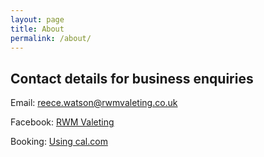 ```yaml
---
layout: page
title: About
permalink: /about/
---
```


## Contact details for business enquiries

Email: reece.watson@rwmvaleting.co.uk

Facebook: [RWM Valeting](https://www.facebook.com/profile.php?id=61573537656468)

Booking: [Using cal.com](cal.com/rwmvaleting)
